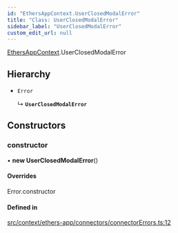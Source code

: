```yaml
---
id: "EthersAppContext.UserClosedModalError"
title: "Class: UserClosedModalError"
sidebar_label: "UserClosedModalError"
custom_edit_url: null
---
```


[EthersAppContext](../modules/EthersAppContext.md).UserClosedModalError

## Hierarchy

- `Error`

  ↳ **`UserClosedModalError`**

## Constructors

### constructor

• **new UserClosedModalError**()

#### Overrides

Error.constructor

#### Defined in

[src/context/ethers-app/connectors/connectorErrors.ts:12](https://github.com/scaffold-eth/eth-hooks/blob/5901efa/packages/eth-hooks/src/context/ethers-app/connectors/connectorErrors.ts#L12)
